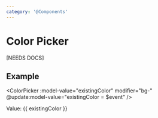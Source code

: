```yaml
---
category: '@Components'
---
```


<script setup lang="ts">
import ColorPicker from './ColorPicker.vue' 
import { ref } from 'vue' 

const existingColor = ref('bg-blue-200')
</script>

# Color Picker

[NEEDS DOCS]

## Example

<ColorPicker :model-value="existingColor" modifier="bg-" @update:model-value="existingColor = $event" />

<div class="rounded-lg p-2 mt-3" :class="existingColor">
    Value: {{ existingColor }}
</div>